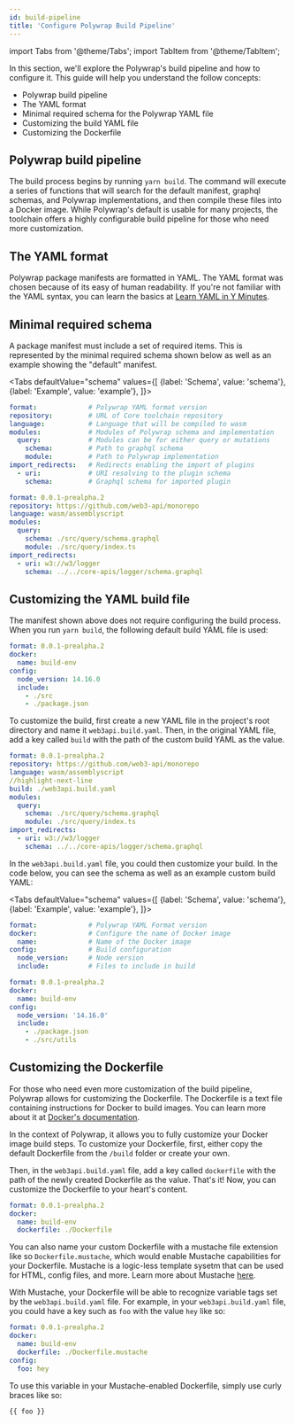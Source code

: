 ```yaml
---
id: build-pipeline
title: 'Configure Polywrap Build Pipeline'
---
```


import Tabs from '@theme/Tabs';
import TabItem from '@theme/TabItem';

In this section, we'll explore the Polywrap's build pipeline and how to configure it. This guide will help you understand the follow concepts:

- Polywrap build pipeline
- The YAML format
- Minimal required schema for the Polywrap YAML file
- Customizing the build YAML file
- Customizing the Dockerfile

## **Polywrap build pipeline**

The build process begins by running `yarn build`. The command will execute a series of functions that will search for the default manifest, graphql schemas, and Polywrap implementations, and then compile these files into a Docker image. While Polywrap's default is usable for many projects, the toolchain offers a highly configurable build pipeline for those who need more customization.

## **The YAML format**

Polywrap package manifests are formatted in YAML. The YAML format was chosen because of its easy of human readability. If you're not familiar with the YAML syntax, you can learn the basics at [Learn YAML in Y Minutes](https://learnxinyminutes.com/docs/yaml/).

## **Minimal required schema**

A package manifest must include a set of required items. This is represented by the minimal required schema shown below as well as an example showing the "default" manifest.

<Tabs
defaultValue="schema"
values={[
{label: 'Schema', value: 'schema'},
{label: 'Example', value: 'example'},
]}>
<TabItem value="schema">

```yml
format:				# Polywrap YAML format version
repository:			# URL of Core toolchain repository
language: 			# Language that will be compiled to wasm
modules:			# Modules of Polywrap schema and implementation
  query:			# Modules can be for either query or mutations
    schema:	 		# Path to graphql schema
    module: 		# Path to Polywrap implementation
import_redirects:	# Redirects enabling the import of plugins
  - uri: 			# URI resolving to the plugin schema
    schema:		 	# Graphql schema for imported plugin
```

</TabItem>
<TabItem value="example">

```yml
format: 0.0.1-prealpha.2
repository: https://github.com/web3-api/monorepo
language: wasm/assemblyscript
modules:
  query:
    schema: ./src/query/schema.graphql
    module: ./src/query/index.ts
import_redirects:
  - uri: w3://w3/logger
    schema: ../../core-apis/logger/schema.graphql
```

</TabItem>
</Tabs>

## **Customizing the YAML build file**

The manifest shown above does not require configuring the build process. When you run `yarn build`, the following default build YAML file is used:

```yml
format: 0.0.1-prealpha.2
docker:
  name: build-env
config:
  node_version: 14.16.0
  include:
    - ./src
    - ./package.json
```

To customize the build, first create a new YAML file in the project's root directory and name it `web3api.build.yaml`. Then, in the original YAML file, add a key called `build` with the path of the custom build YAML as the value.

```yml
format: 0.0.1-prealpha.2
repository: https://github.com/web3-api/monorepo
language: wasm/assemblyscript
//highlight-next-line
build: ./web3api.build.yaml
modules:
  query:
    schema: ./src/query/schema.graphql
    module: ./src/query/index.ts
import_redirects:
  - uri: w3://w3/logger
    schema: ../../core-apis/logger/schema.graphql
```

In the `web3api.build.yaml` file, you could then customize your build. In the code below, you can see the schema as well as an example custom build YAML:

<Tabs
defaultValue="schema"
values={[
{label: 'Schema', value: 'schema'},
{label: 'Example', value: 'example'},
]}>
<TabItem value="schema">

```yml
format:				# Polywrap YAML Format version
docker:				# Configure the name of Docker image
  name:				# Name of the Docker image
config:				# Build configuration
  node_version: 	# Node version
  include:			# Files to include in build
```

</TabItem>
<TabItem value="example">

```yml
format: 0.0.1-prealpha.2
docker:
  name: build-env
config:
  node_version: '14.16.0'
  include:
    - ./package.json
    - ./src/utils
```

</TabItem>
</Tabs>

## **Customizing the Dockerfile**

For those who need even more customization of the build pipeline, Polywrap allows for customizing the Dockerfile. The Dockerfile is a text file containing instructions for Docker to build images. You can learn more about it at [Docker's documentation](https://docs.docker.com/engine/reference/builder/).

In the context of Polywrap, it allows you to fully customize your Docker image build steps. To customize your Dockerfile, first, either copy the default Dockerfile from the `/build` folder or create your own.

Then, in the `web3api.build.yaml` file, add a key called `dockerfile` with the path of the newly created Dockerfile as the value. That's it! Now, you can customize the Dockerfile to your heart's content.

```yml
format: 0.0.1-prealpha.2
docker:
  name: build-env
  dockerfile: ./Dockerfile
```

You can also name your custom Dockerfile with a mustache file extension like so `Dockerfile.mustache`, which would enable Mustache capabilities for your Dockerfile. Mustache is a logic-less template sysetm that can be used for HTML, config files, and more. Learn more about Mustache [here](https://www.npmjs.com/package/mustache).

With Mustache, your Dockerfile will be able to recognize variable tags set by the `web3api.build.yaml` file. For example, in your `web3api.build.yaml` file, you could have a key such as `foo` with the value `hey` like so:

```yml
format: 0.0.1-prealpha.2
docker:
  name: build-env
  dockerfile: ./Dockerfile.mustache
config:
  foo: hey
```

To use this variable in your Mustache-enabled Dockerfile, simply use curly braces like so:

```dockerfile
{{ foo }}
```
